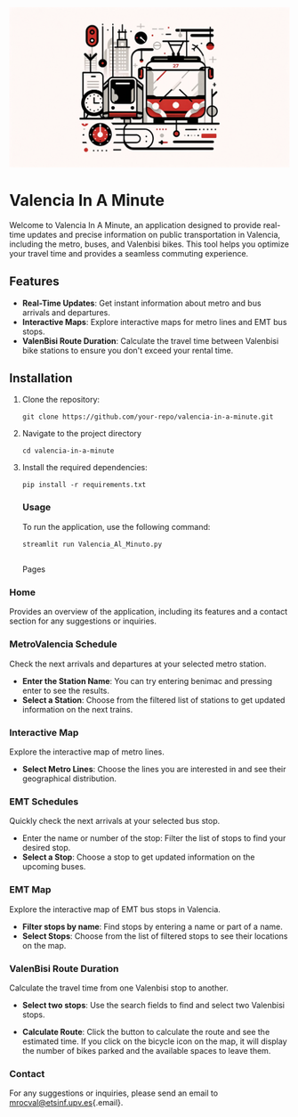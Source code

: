 ![](encabezado.jpg)

# Valencia In A Minute

Welcome to Valencia In A Minute, an application designed to provide real-time updates and precise information on public transportation in Valencia, including the metro, buses, and Valenbisi bikes. This tool helps you optimize your travel time and provides a seamless commuting experience.

## Features

-   **Real-Time Updates**: Get instant information about metro and bus arrivals and departures.
-   **Interactive Maps**: Explore interactive maps for metro lines and EMT bus stops.
-   **ValenBisi Route Duration**: Calculate the travel time between Valenbisi bike stations to ensure you don't exceed your rental time.

## Installation

1.  Clone the repository:

    ```{bash}
    git clone https://github.com/your-repo/valencia-in-a-minute.git
    ```

2.  Navigate to the project directory

    ```{bash}
    cd valencia-in-a-minute
    ```

3.  Install the required dependencies:

    ```{bash}
    pip install -r requirements.txt
    ```

    ### Usage

    To run the application, use the following command:

    ```{bash}
    streamlit run Valencia_Al_Minuto.py
    ```

    ## 

    Pages

### Home

Provides an overview of the application, including its features and a contact section for any suggestions or inquiries.

### MetroValencia Schedule

Check the next arrivals and departures at your selected metro station.

-   **Enter the Station Name**: You can try entering benimac and pressing enter to see the results.
-   **Select a Station**: Choose from the filtered list of stations to get updated information on the next trains.

### Interactive Map

Explore the interactive map of metro lines.

-   **Select Metro Lines**: Choose the lines you are interested in and see their geographical distribution.

### EMT Schedules

Quickly check the next arrivals at your selected bus stop.

-   Enter the name or number of the stop: Filter the list of stops to find your desired stop.
-   **Select a Stop**: Choose a stop to get updated information on the upcoming buses.

### EMT Map

Explore the interactive map of EMT bus stops in Valencia.

-   **Filter stops by name**: Find stops by entering a name or part of a name.
-   **Select Stops**: Choose from the list of filtered stops to see their locations on the map.

### ValenBisi Route Duration

Calculate the travel time from one Valenbisi stop to another.

-   **Select two stops**: Use the search fields to find and select two Valenbisi stops.

-   **Calculate Route**: Click the button to calculate the route and see the estimated time. If you click on the bicycle icon on the map, it will display the number of bikes parked and the available spaces to leave them.

### Contact

For any suggestions or inquiries, please send an email to [mrocval\@etsinf.upv.es](mailto:mrocval@etsinf.upv.es){.email}.
